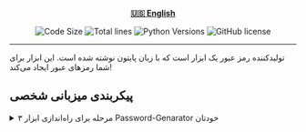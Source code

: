 <div align="center">

[**🇺🇸 English**](README.md)
</div>

<p align="center">
    <img src="https://img.shields.io/github/languages/code-size/robonamari/Password-Genarator?style=flat" alt="Code Size">
    <img src="https://tokei.rs/b1/github/robonamari/Password-Genarator?style=flat" alt="Total lines">
    <img src="https://img.shields.io/badge/python-%5E3.7-blue" alt="Python Versions">
    <img src="https://img.shields.io/github/license/robonamari/Password-Genarator" alt="GitHub license">
</p>

---

تولیدکننده رمز عبور یک ابزار است که با زبان پایتون نوشته شده است. این ابزار برای شما رمزهای عبور ایجاد می‌کند!  


## پیکربندی میزبانی شخصی  
<details>  
<summary>۳ مرحله برای راه‌اندازی ابزار Password-Genarator خودتان</summary>

### ۱. کلون کردن مخزن
```bash
git clone https://github.com/robonamari/Password-Genarator
```

### **۲. نصب پایتون**  
پایتون نسخه 3.9 یا بالاتر را نصب کنید. نیازی به وابستگی‌های اضافی نیست.  

### **۳. اجرای اسکریپت**
```bash
python index.py
```

### تمام!  
اسکریپت شما به‌طور کامل پیکربندی شده و آماده اجرا است!

</details>
